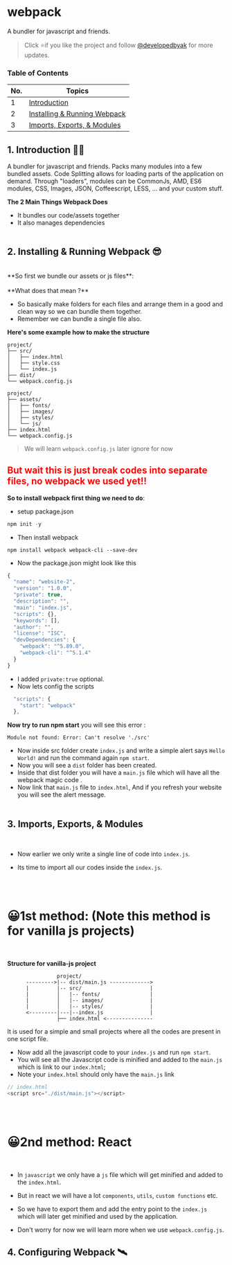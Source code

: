 # webpack

<P>A bundler for javascript and friends.</P>

> Click :star:if you like the project and follow [@developedbyak](https://twitter.com/developedbyak) for more updates.

### Table of Contents

| No. | Topics                                                            |
| --- | ----------------------------------------------------------------- |
| 1   | [Introduction](#1-introduction-🐱‍🏍)                              |
| 2   | [Installing & Running Webpack](#2-installing--running-webpack-😎) |
| 3   | [Imports, Exports, & Modules](#3-imports-exports--modules)        |

## 1. Introduction 🐱‍🏍

A bundler for javascript and friends. Packs many modules into a few bundled assets. Code Splitting allows for loading parts of the application on demand. Through "loaders", modules can be CommonJs, AMD, ES6 modules, CSS, Images, JSON, Coffeescript, LESS, ... and your custom stuff.

**The 2 Main Things Webpack Does**

-   It bundles our code/assets together
-   It also manages dependencies
    <br>
    <br>

## 2. Installing & Running Webpack 😎

<br>
**So first we bundle our assets or js files**:<br><br>
**What does that mean ?**<br>

-   So basically make folders for each files and arrange them in a good and clean way so we can bundle them together. <br>
-   Remember we can bundle a single file also.

**Here's some example how to make the structure**

```
project/
├── src/
│   ├── index.html
│   ├── style.css
│   └── index.js
├── dist/
└── webpack.config.js
```

```
project/
├── assets/
│   ├── fonts/
│   ├── images/
│   ├── styles/
│   └── js/
├── index.html
└── webpack.config.js

```

> We will learn `webpack.config.js` later ignore for now

<h2 style="color:red">But wait this is just break codes into separate files, no webpack we used yet!!</h2>

**So to install webpack first thing we need to do**:<br>

-   setup package.json

```js
npm init -y
```

-   Then install webpack

```
npm install webpack webpack-cli --save-dev
```

-   Now the package.json might look like this

```js
{
  "name": "website-2",
  "version": "1.0.0",
  "private": true,
  "description": "",
  "main": "index.js",
  "scripts": {},
  "keywords": [],
  "author": "",
  "license": "ISC",
  "devDependencies": {
    "webpack": "^5.89.0",
    "webpack-cli": "^5.1.4"
  }
}
```

-   I added `private:true` optional.
-   Now lets config the scripts

```js
  "scripts": {
    "start": "webpack"
  },
```

**Now try to run npm start**
you will see this error :

```
Module not found: Error: Can't resolve './src'
```

-   Now inside src folder create `index.js` and write a simple alert says `Hello World!` and run the command again `npm start`.
-   Now you will see a `dist` folder has been created.
-   Inside that dist folder you will have a `main.js` file which will have all the webpack magic code .
-   Now link that `main.js` file to `index.html`, And if you refresh your website you will see the alert message.
    <br>
    <br>

## 3. Imports, Exports, & Modules

<br>

-   Now earlier we only write a single line of code into `index.js`.

-   Its time to import all our codes inside the `index.js`.
<br>
<br>
<h1>😀1st method: (Note this method is for vanilla js projects)</h1>
<br>

**Structure for vanilla-js project**

```
                project/
      --------->|-- dist/main.js ------------->
      |         |-- src/                      |
      |         │   |-- fonts/                |
      |         │   |-- images/               |
      |         │   |-- styles/               |
      <---------|---|--index.js               |
                ├── index.html <---------------
```

It is used for a simple and small projects where all the codes are present in one script file.

-   Now add all the javascript code to your `index.js` and run `npm start`.
-   You will see all the Javascript code is minified and added to the `main.js` which is link to our `index.html`;
-   Note your `index.html` should only have the `main.js` link

```js
// index.html
<script src="./dist/main.js"></script>
```

<br>
<br>
<h1>😀2nd method: React</h1>
<br>

-   In `javascript` we only have a `js` file which will get minified and added to the `index.html`.
-   But in react we will have a lot `components`, `utils`, `custom functions` etc.
-   So we have to export them and add the entry point to the `index.js` which will later get minified and used by the application.

-   Don't worry for now we will learn more when we use `webpack.config.js`.

## 4. Configuring Webpack 🛰
